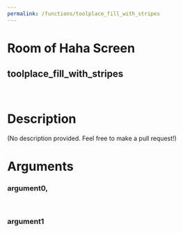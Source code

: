 ```yaml
---
permalink: /functions/toolplace_fill_with_stripes
---
```

# Room of Haha Screen  
## toolplace_fill_with_stripes  
&nbsp;  
# Description  
(No description provided. Feel free to make a pull request!) 
&nbsp;  
# Arguments
### argument0, 

&nbsp;  
### argument1

&nbsp;  


